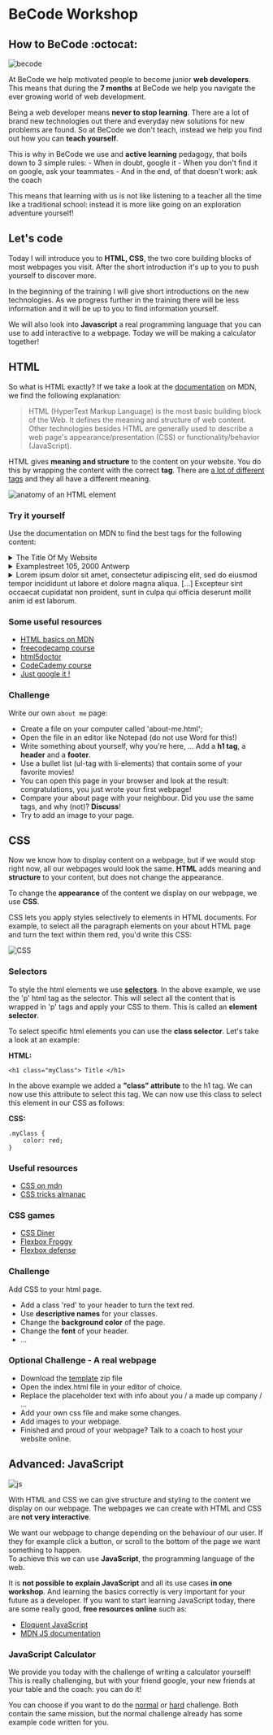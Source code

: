 # BeCode Workshop

## How to BeCode :octocat:

![becode](./images/spreadtheword.png)

At BeCode we help motivated people to become junior **web developers**.
This means that during the **7 months** at BeCode we help you navigate the ever growing world of web development. 

Being a web developer means **never to stop learning**. There are a lot of brand new technologies out there and everyday new solutions for new problems are found. 
So at BeCode we don't teach, instead we help you find out how you can **teach yourself**.

This is why in BeCode we use and **active learning** pedagogy, that boils down to 3 simple rules:
    - When in doubt, google it
    - When you don't find it on google, ask your teammates
    - And in the end, of that doesn't work: ask the coach
    
This means that learning with us is not like listening to a teacher all the time like a traditional school: instead it is more like going on an exploration adventure yourself!

## Let's code

Today I will introduce you to **HTML, CSS**, the two core building blocks of most webpages you visit. After the short introduction it's up to you to push yourself to discover more. 

In the beginning of the training I will give short introductions on the new technologies. As we progress further in the training there will be less information and it will be up to you to find information yourself.

We will also look into **Javascript** a real programming language that you can use to add interactive to a webpage. Today we will be making a calculator together!

## HTML

So what is HTML exactly? If we take a look at the [documentation](https://developer.mozilla.org/en-US/docs/Web/HTML) on MDN, we find the following explanation:

> HTML (HyperText Markup Language) is the most basic building block of the Web. It defines the meaning and structure of web content. Other technologies besides HTML are generally used to describe a web page's appearance/presentation (CSS) or functionality/behavior (JavaScript).

HTML gives **meaning and structure** to the content on your website. You do this by wrapping the content with the correct **tag**. There are [a lot of different tags](https://developer.mozilla.org/en-US/docs/Web/HTML/Element) and they all have a different meaning.

![anatomy of an HTML element](./images/grumpy-cat-small.png)

### Try it yourself

Use the documentation on MDN to find the best tags for the following content:

<details><summary>The Title Of My Website</summary>

```
	<title>The Title Of My Website</title>
```

- The HTML title element defines the document's title that is shown in a browser's title bar or a page's tab.
</details>


<details><summary>Examplestreet 105, 2000 Antwerp</summary>

```
	<address>Examplestreet 105, 2000 Antwerp</address>
```

- The HTML address element indicates that the enclosed HTML provides contact information for a person or people, or for an organization.
</details>

<details><summary>Lorem ipsum dolor sit amet, consectetur adipiscing elit, sed do eiusmod tempor incididunt ut labore et dolore magna aliqua. [...] Excepteur sint occaecat cupidatat non proident, sunt in culpa qui officia deserunt mollit anim id est laborum.</summary>

```
	<p>Lorem ipsum dolor sit amet, consectetur adipiscing elit, sed do eiusmod tempor incididunt ut labore et dolore magna aliqua. [...] Excepteur sint occaecat cupidatat non proident, sunt in culpa qui officia deserunt mollit anim id est laborum.</p>
```

- The HTML p element represents a paragraph.
</details>


### Some useful resources

- [HTML basics on MDN](https://developer.mozilla.org/en-US/docs/Learn/Getting_started_with_the_web/HTML_basics)
- [freecodecamp course](https://learn.freecodecamp.org/responsive-web-design/basic-html-and-html5)
- [html5doctor](http://html5doctor.com/)
- [CodeCademy course](https://www.codecademy.com/learn/learn-html)
- [Just google it !](google.com)

### Challenge

Write our own `about me` page:  
- Create a file on your computer called 'about-me.html';
- Open the file in an editor like Notepad (do not use Word for this!)
- Write something about yourself, why you're here, ... Add a **h1 tag**, a **header** and a **footer**.  
- Use a bullet list (ul-tag with li-elements) that contain some of your favorite movies!
- You can open this page in your browser and look at the result: congratulations, you just wrote your first webpage!
- Compare your about page with your neighbour. Did you use the same tags, and why (not)? **Discuss**!
- Try to add an image to your page.

## CSS

Now we know how to display content on a webpage, but if we would stop right now, all our webpages would look the same. **HTML** adds meaning and **structure** to your content, but does not change the appearance.

To change the **appearance** of the content we display on our webpage, we use **CSS**. 

CSS lets you apply styles selectively to elements in HTML documents. For example, to select all the paragraph elements on your about HTML page and turn the text within them red, you'd write this CSS:

![CSS](./images/css-declaration-small.png)

### Selectors

To style the html elements we use [**selectors**](https://developer.mozilla.org/en-US/docs/Learn/CSS/Introduction_to_CSS/Selectors). In the above example, we use the 'p' html tag as the selector. This will select all the content that is wrapped in 'p' tags and apply your CSS to them. This is called an **element selector**.

To select specific html elements you can use the **class selector**. Let's take a look at an example:


**HTML:** 
```
<h1 class="myClass"> Title </h1>
```

In the above example we added a **"class" attribute** to the h1 tag. We can now use this attribute to select this tag. We can now use this class to select this element in our CSS as follows:

**CSS:**
```
.myClass {
	color: red;
}
```

### Useful resources

- [CSS on mdn](https://developer.mozilla.org/en-US/docs/Learn/Getting_started_with_the_web/CSS_basics)
- [CSS tricks almanac](https://css-tricks.com/almanac/)

### CSS games

- [CSS Diner](http://flukeout.github.io/)  
- [Flexbox Froggy](http://flexboxfroggy.com/#nl)
- [Flexbox defense](http://www.flexboxdefense.com/)


### Challenge

Add CSS to your html page.

- Add a class 'red' to your header to turn the text red.
- Use **descriptive names** for your classes.  
- Change the **background color** of the page.  
- Change the **font** of your header.  
- ...

### Optional Challenge - A real webpage

- Download the [template](./files/template.zip) zip file  
- Open the index.html file in your editor of choice.  
- Replace the placeholder text with info about you / a made up company / ...  
- Add your own css file and make some changes.  
- Add images to your webpage.
- Finished and proud of your webpage? Talk to a coach to host your website online.

## Advanced: JavaScript

![js](./images/js.png)

With HTML and CSS we can give structure and styling to the content we display on our webpage. The webpages we can create with HTML and CSS are **not very interactive**.  

We want our webpage to change depending on the behaviour of our user. If they for example click a button, or scroll to the bottom of the page we want something to happen.  
To achieve this we can use **JavaScript**, the programming language of the web. 

It is **not possible to explain JavaScript** and all its use cases **in one workshop**. 
And learning the basics correctly is very important for your future as a developer. If you want to start learning JavaScript today, there are some really good, **free resources online** such as: 

- [Eloquent JavaScript](http://eloquentjavascript.net/)
- [MDN JS documentation](https://developer.mozilla.org/en-US/docs/Web/JavaScript)

### JavaScript Calculator
We provide you today with the challenge of writing a calculator yourself! This is really challenging, but with your friend google, your new friends at your table and the coach: you can do it!

You can choose if you want to do the [normal](calculator/normal.html) or [hard](calculator/hard.html) challenge. Both contain the same mission, but the normal challenge already has some example code written for you.
